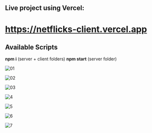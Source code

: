 ## Live project using Vercel:

# https://netflicks-client.vercel.app

## Available Scripts

**npm i** (server + client folders)
**npm start** (server folder)

![01](https://github.com/BiranV/NetFlicks/assets/59264488/68a780b5-4a5e-42c6-80a3-1958f209c677)

![02](https://github.com/BiranV/NetFlicks/assets/59264488/bc395d16-ad9d-4205-85fc-27ab910de5fe)

![03](https://github.com/BiranV/NetFlicks/assets/59264488/47d3e1a0-5d8a-4cb1-bbe8-41c10d75e65a)

![4](https://github.com/BiranV/NetFlicks/assets/59264488/3ca46ba3-1654-4d54-99b6-a9f469c19084)

![5](https://github.com/BiranV/NetFlicks/assets/59264488/f08056df-2112-401e-a932-f6dfe4ea07a9)

![6](https://github.com/BiranV/NetFlicks/assets/59264488/1a9437af-5237-48cc-b2af-f7abcd9eef46)

![7](https://github.com/BiranV/NetFlicks/assets/59264488/b0fd67f2-dab2-4cdf-abff-1088c6588e12)
